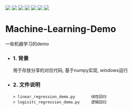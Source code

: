![](https://img.shields.io/badge/license-MIT-blue.svg) 
![](https://img.shields.io/badge/Python-3.6.12-blue.svg)
![](https://img.shields.io/badge/loguru-0.5.3-brightgreen.svg)
![](https://img.shields.io/badge/numpy-1.19.5-brightgreen.svg)
![](https://img.shields.io/badge/pandas-1.1.5-brightgreen.svg)
![](https://img.shields.io/badge/scikitlearn-0.24.0-brightgreen.svg)
![](https://img.shields.io/badge/matplotlib-2.1.2-brightgreen.svg)



# Machine-Learning-Demo

一些机器学习的demo

- ### 1. 背景

  用于存放分享的对应代码, 基于numpy实现, windows运行

- ### 2. 文件说明

  ```shell
  > linear_regression_demo.py		线性回归
  > logisitc_regression_demo.py		逻辑回归
  ```